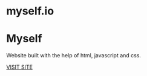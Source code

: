 # myself.io
<h1>Myself</h1>
<p>Website built with the help of html, javascript and css.</p>
<a href="https://kptaan13.github.io/myself.io/home">VISIT SITE</a>
